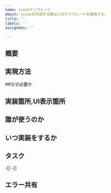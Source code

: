 ```yaml
---
name: issueテンプレート
about: issueを作成する際はこのテンプレートを使用する。
title: ''
labels: ''
assignees: ''

---
```


## 概要

## 実現方法

##なぜ必要か

## 実装箇所,UI表示箇所

## 誰が使うのか

## いつ実装をするか

## タスク
-[]
-[]

## エラー共有
